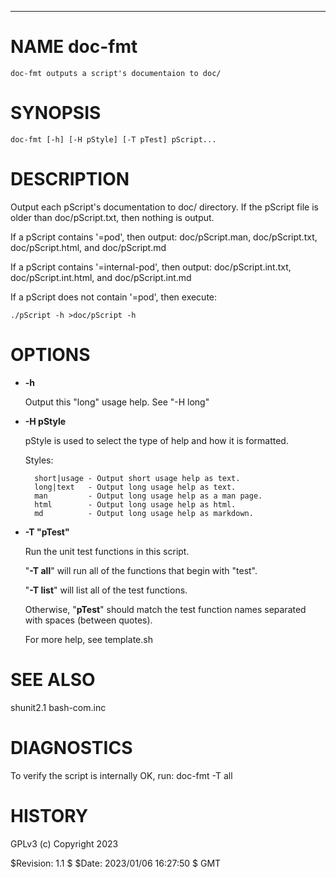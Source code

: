<div>
    <hr/>
</div>

# NAME doc-fmt

    doc-fmt outputs a script's documentaion to doc/

# SYNOPSIS

    doc-fmt [-h] [-H pStyle] [-T pTest] pScript...

# DESCRIPTION

Output each pScript's documentation to doc/ directory. If the pScript
file is older than doc/pScript.txt, then nothing is output.

If a pScript contains '=pod', then output: doc/pScript.man,
doc/pScript.txt, doc/pScript.html, and doc/pScript.md

If a pScript contains '=internal-pod', then output:
doc/pScript.int.txt, doc/pScript.int.html, and doc/pScript.int.md

If a pScript does not contain '=pod', then execute:

    ./pScript -h >doc/pScript -h

# OPTIONS

- **-h**

    Output this "long" usage help. See "-H long"

- **-H pStyle**

    pStyle is used to select the type of help and how it is formatted.

    Styles:

        short|usage - Output short usage help as text.
        long|text   - Output long usage help as text.
        man         - Output long usage help as a man page.
        html        - Output long usage help as html.
        md          - Output long usage help as markdown.

- **-T "pTest"**

    Run the unit test functions in this script.

    "**-T all**" will run all of the functions that begin with "test".

    "**-T list**" will list all of the test functions.

    Otherwise, "**pTest**" should match the test function names separated
    with spaces (between quotes).

    For more help, see template.sh

# SEE ALSO

shunit2.1
bash-com.inc

# DIAGNOSTICS

To verify the script is internally OK, run: doc-fmt -T all

# HISTORY

GPLv3 (c) Copyright 2023

$Revision: 1.1 $ $Date: 2023/01/06 16:27:50 $ GMT 
